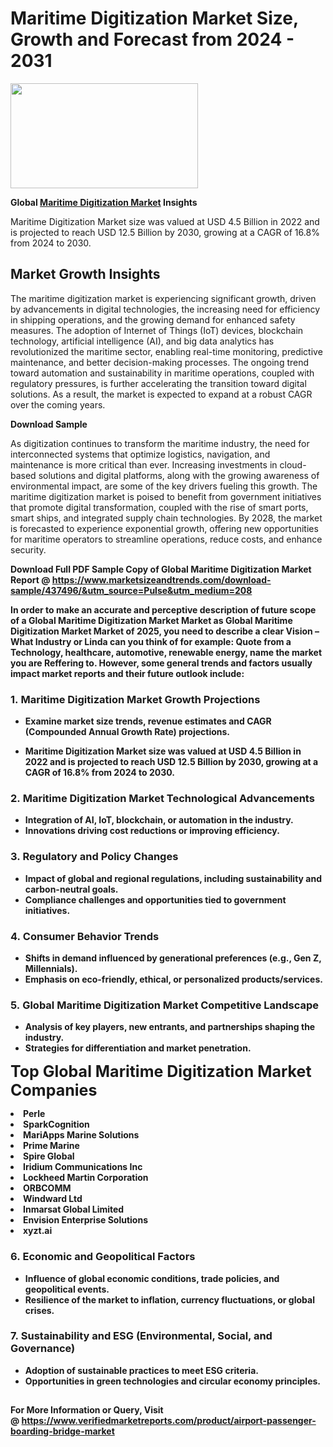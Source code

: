 <H1>Maritime Digitization Market Size, Growth and Forecast from 2024 - 2031</H1><img class="aligncenter size-medium wp-image-584254" src="https://thirdeyenews.in/wp-content/uploads/2024/09/Global-Market-Research-300x168.jpeg" alt="" width="300" height="168" /><p><strong>Global&nbsp;<a href="https://www.marketsizeandtrends.com/download-sample/437496/&amp;utm_source=Pulse&amp;utm_medium=208">Maritime Digitization Market</a> Insights</strong></p><p>Maritime Digitization Market size was valued at USD 4.5 Billion in 2022 and is projected to reach USD 12.5 Billion by 2030, growing at a CAGR of 16.8% from 2024 to 2030.</p><p><h2>Market Growth Insights</h2> <p>The maritime digitization market is experiencing significant growth, driven by advancements in digital technologies, the increasing need for efficiency in shipping operations, and the growing demand for enhanced safety measures. The adoption of Internet of Things (IoT) devices, blockchain technology, artificial intelligence (AI), and big data analytics has revolutionized the maritime sector, enabling real-time monitoring, predictive maintenance, and better decision-making processes. The ongoing trend toward automation and sustainability in maritime operations, coupled with regulatory pressures, is further accelerating the transition toward digital solutions. As a result, the market is expected to expand at a robust CAGR over the coming years.</p> <p><strong>Download Sample</strong></p> <p>As digitization continues to transform the maritime industry, the need for interconnected systems that optimize logistics, navigation, and maintenance is more critical than ever. Increasing investments in cloud-based solutions and digital platforms, along with the growing awareness of environmental impact, are some of the key drivers fueling this growth. The maritime digitization market is poised to benefit from government initiatives that promote digital transformation, coupled with the rise of smart ports, smart ships, and integrated supply chain technologies. By 2028, the market is forecasted to experience exponential growth, offering new opportunities for maritime operators to streamline operations, reduce costs, and enhance security.</p> <p><strong></p><p><span class=""><strong>Download Full PDF Sample Copy of Global Maritime Digitization Market Report</strong> @ <a href="https://www.marketsizeandtrends.com/download-sample/437496/&amp;utm_source=Pulse&amp;utm_medium=208" target="_blank">https://www.marketsizeandtrends.com/download-sample/437496/&amp;utm_source=Pulse&amp;utm_medium=208</a></span></p><p>In order to make an accurate and perceptive description of future scope of a Global&nbsp;Maritime Digitization Market Market as Global&nbsp;Maritime Digitization Market Market of 2025, you need to describe a clear Vision &ndash; What Industry or Linda can you think of for example: Quote from a Technology, healthcare, automotive, renewable energy, name the market you are Reffering to. However, some general trends and factors usually impact market reports and their future outlook include:</p><h3>1.&nbsp;<strong>Maritime Digitization Market Growth Projections</strong></h3><ul><li>Examine market size trends, revenue estimates and CAGR (Compounded Annual Growth Rate) projections.</li><li><p>Maritime Digitization Market size was valued at USD 4.5 Billion in 2022 and is projected to reach USD 12.5 Billion by 2030, growing at a CAGR of 16.8% from 2024 to 2030.</p></li></ul><h3>2.&nbsp;<strong>Maritime Digitization Market Technological Advancements</strong></h3><ul><li>Integration of AI, IoT, blockchain, or automation in the industry.</li><li>Innovations driving cost reductions or improving efficiency.</li></ul><h3>3.&nbsp;<strong>Regulatory and Policy Changes</strong></h3><ul><li>Impact of global and regional regulations, including sustainability and carbon-neutral goals.</li><li>Compliance challenges and opportunities tied to government initiatives.</li></ul><h3>4.&nbsp;<strong>Consumer Behavior Trends</strong></h3><ul><li>Shifts in demand influenced by generational preferences (e.g., Gen Z, Millennials).</li><li>Emphasis on eco-friendly, ethical, or personalized products/services.</li></ul><h3>5.&nbsp;<strong>Global Maritime Digitization Market Competitive Landscape</strong></h3><ul><li>Analysis of key players, new entrants, and partnerships shaping the industry.</li><li>Strategies for differentiation and market penetration.</li></ul><p data-pm-slice="1 1 []"><span style="color: inherit; font-family: inherit; font-size: 25px;">Top Global Maritime Digitization Market Companies</span></p><div class="" data-test-id=""><p><li>Perle</li><li> SparkCognition</li><li> MariApps Marine Solutions</li><li> Prime Marine</li><li> Spire Global</li><li> Iridium Communications Inc</li><li> Lockheed Martin Corporation</li><li> ORBCOMM</li><li> Windward Ltd</li><li> Inmarsat Global Limited</li><li> Envision Enterprise Solutions</li><li> xyzt.ai</li></p></div><h3>6.&nbsp;<strong>Economic and Geopolitical Factors</strong></h3><ul><li>Influence of global economic conditions, trade policies, and geopolitical events.</li><li>Resilience of the market to inflation, currency fluctuations, or global crises.</li></ul><h3>7.&nbsp;<strong>Sustainability and ESG (Environmental, Social, and Governance)</strong></h3><ul><li>Adoption of sustainable practices to meet ESG criteria.</li><li>Opportunities in green technologies and circular economy principles.</li></ul><h2><strong style="font-size: 14px;">For More Information or Query, Visit @&nbsp;</strong><a style="background-color: #ffffff; font-size: 14px;" href="https://www.marketsizeandtrends.com/report/maritime-digitization-market/" target="_blank">https://www.verifiedmarketreports.com/product/airport-passenger-boarding-bridge-market</a></h2>
